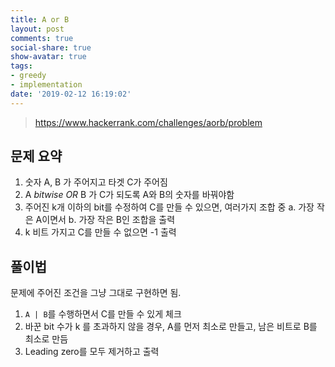 ```yaml
---
title: A or B
layout: post
comments: true
social-share: true
show-avatar: true
tags:
- greedy
- implementation
date: '2019-02-12 16:19:02'
---
```


> https://www.hackerrank.com/challenges/aorb/problem

## 문제 요약

1. 숫자 A, B 가 주어지고 타겟 C가 주어짐
2. A *bitwise OR* B 가 C가 되도록 A와 B의 숫자를 바꿔야함
3. 주어진 k개 이하의 bit를 수정하여 C를 만들 수 있으면, 여러가지 조합 중 a. 가장 작은 A이면서 b. 가장 작은 B인 조합을 출력
4. k 비트 가지고 C를 만들 수 없으면 -1 출력

## 풀이법

문제에 주어진 조건을 그냥 그대로 구현하면 됨. 

1. `A | B`를 수행하면서 C를 만들 수 있게 체크
2. 바꾼 bit 수가 k 를 초과하지 않을 경우, A를 먼저 최소로 만들고, 남은 비트로 B를 최소로 만듬
3. Leading zero를 모두 제거하고 출력